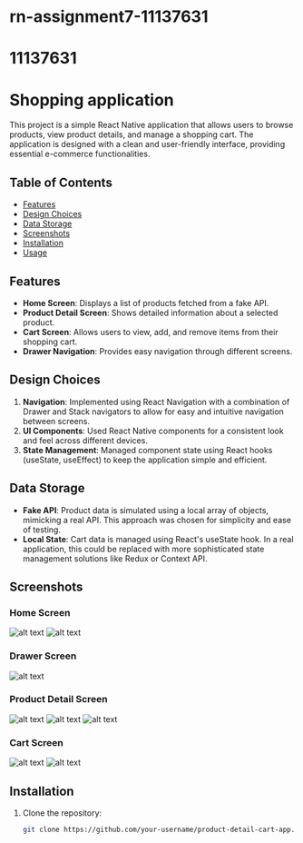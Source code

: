 # rn-assignment7-11137631
# 11137631
# Shopping application

This project is a simple React Native application that allows users to browse products, view product details, and manage a shopping cart. The application is designed with a clean and user-friendly interface, providing essential e-commerce functionalities.

## Table of Contents
- [Features](#features)
- [Design Choices](#design-choices)
- [Data Storage](#data-storage)
- [Screenshots](#screenshots)
- [Installation](#installation)
- [Usage](#usage)

## Features
- **Home Screen**: Displays a list of products fetched from a fake API.
- **Product Detail Screen**: Shows detailed information about a selected product.
- **Cart Screen**: Allows users to view, add, and remove items from their shopping cart.
- **Drawer Navigation**: Provides easy navigation through different screens.

## Design Choices
1. **Navigation**: Implemented using React Navigation with a combination of Drawer and Stack navigators to allow for easy and intuitive navigation between screens.
2. **UI Components**: Used React Native components for a consistent look and feel across different devices.
3. **State Management**: Managed component state using React hooks (useState, useEffect) to keep the application simple and efficient.

## Data Storage
- **Fake API**: Product data is simulated using a local array of objects, mimicking a real API. This approach was chosen for simplicity and ease of testing.
- **Local State**: Cart data is managed using React's useState hook. In a real application, this could be replaced with more sophisticated state management solutions like Redux or Context API.

## Screenshots

### Home Screen
![alt text](<WhatsApp Image 2024-07-10 at 15.46.34_2182a2c5.jpg>)
![alt text](<WhatsApp Image 2024-07-10 at 15.46.33_dc3f498f.jpg>)

### Drawer Screen
![alt text](<WhatsApp Image 2024-07-10 at 15.46.33_1a7ec5ad.jpg>)

### Product Detail Screen
![alt text](<WhatsApp Image 2024-07-10 at 15.46.32_c2cd2887.jpg>)
![alt text](<WhatsApp Image 2024-07-10 at 15.46.32_76a265d7.jpg>)
![alt text](<WhatsApp Image 2024-07-10 at 15.46.32_68a5febd.jpg>)

### Cart Screen
![alt text](<WhatsApp Image 2024-07-10 at 15.46.57_7704ca51.jpg>)
![alt text](OrigiApp.PNG)



## Installation
1. Clone the repository:
   ```bash
   git clone https://github.com/your-username/product-detail-cart-app.git
